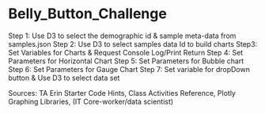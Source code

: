 # Belly_Button_Challenge
Step 1: Use D3 to select the demographic id & sample meta-data from samples.json
Step 2: Use D3 to select samples data Id to build charts
Step3: Set Variables for Charts & Request Console Log/Print Return
Step 4: Set Parameters for Horizontal Chart
Step 5: Set Parameters for Bubble chart
Step 6: Set Parameters for Gauge Chart
Step 7: Set variable for dropDown button & Use D3 to select data set

Sources: TA Erin Starter Code Hints, Class Activities Reference, Plotly Graphing Libraries, (IT Core-worker/data scientist)